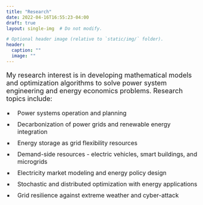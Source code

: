 ```yaml
---
title: "Research"
date: 2022-04-16T16:55:23-04:00
draft: true
layout: single-img  # Do not modify.

# Optional header image (relative to `static/img/` folder).
header:
  caption: ""
  image: ""
---
```


<p style="font-size:18px">
My research interest is in developing mathematical models and optimization algorithms to solve power system engineering and energy economics problems. Research topics include:
</p>
<ul style="list-style-type:square;font-size:16px; padding-left: 20px;">
<li style="margin-bottom: 10px;"><span style="position: relative; left: 10px;">
Power systems operation and planning
</span></li>
<li style="margin-bottom: 10px;"><span style="position: relative; left: 10px;">
Decarbonization of power grids and renewable energy integration
</span></li>
<li style="margin-bottom: 10px;"><span style="position: relative; left: 10px;">
Energy storage as grid flexibility resources
</span></li>
<li style="margin-bottom: 10px;"><span style="position: relative; left: 10px;">
Demand-side resources - electric vehicles, smart buildings, and microgrids
</span></li>
<li style="margin-bottom: 10px;"><span style="position: relative; left: 10px;">
Electricity market modeling and energy policy design 
</span></li>
<li style="margin-bottom: 10px;"><span style="position: relative; left: 10px;">
Stochastic and distributed optimization with energy applications
</span></li>
<li style="margin-bottom: 10px;"><span style="position: relative; left: 10px;">
Grid resilience against extreme weather and cyber-attack
</span></li>

</ul>

<!-- 
<h5>My research interest is in developing mathematical models and optimization algorithms to solve power system engineering and energy economics problems. Research topics include:</h5>
- Power systems operation and planning
- Decarbonization of power grids and renewable energy integration
- Energy storage as grid flexibility resources
- Demand-side resources - electric vehicles, smart buildings, and microgrids
- Electricity market modeling and energy policy design 
- Stochastic and distributed optimization with energy applications
- Grid resilience against extreme weather and cyber-attack -->

<!-- --- -->
<!-- <div id="gbd" class="project-container" style="margin-top: 0px">
  <img src="/assets/img/1.jpg" alt="Background image for Genes, Brains and Decisions. Photo by Robbin Huang on Unsplash." style="width: 100%;">
  <div class="project-title" style="color: #052049">Genes, Brains and Decisions</div>
  <style>
    .project-container {
        position: relative;
        display: inline-block;
        text-align: center;
        margin-top: 35px;
        margin-bottom: 20px;
    }
    .project-title {
        font-size: 46px;
        font-weight: bold;
        position: absolute;
        line-height: 0.94;
        top: 50%;
        left: 50%;
        width: 60%;
        letter-spacing: -0.04em;
        transform: translate(-50%, -50%);
    }
  </style>
</div>

<p>We are studying decision-making in familial FTD kindreds from two large NIH-funded multicenter networks spanning the US and Canada. We hypothesize that early behavioral and physiological changes in FTD mutation carriers will reveal initial signs and mechanisms of impaired judgment in FTD, potentially also elucidating neural mechanisms of impaired decision-making in other neuropsychiatric disorders. Presymptomatic mutation carriers and noncarrier family members from these multicenter networks are recruited to perform tests of decision-making on a secure web-enabled platform that enables rapid and flexible data collection from participants across North America. Linking our behavioral measures to a rich dataset of cognitive and neuroimaging measures already being collected across network sites allows us to combine the strengths of traditional on-site evaluation with the flexibility and scaling advantages of newer online methods.</p>

<p><i class="fas fa-external-link-alt"></i> <a href="https://memory.ucsf.edu/genes-brains-and-decisions" target="\_blank">Information page for prospective participants</a></p> -->